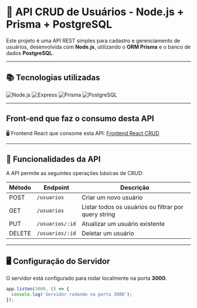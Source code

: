 # 📌 API CRUD de Usuários - Node.js + Prisma + PostgreSQL

Este projeto é uma API REST simples para cadastro e gerenciamento de usuários, desenvolvida com **Node.js**, utilizando o **ORM Prisma** e o banco de dados **PostgreSQL**.

---

## 📚 Tecnologias utilizadas

![Node.js](https://img.shields.io/badge/Node.js-18.x-green?logo=node.js&logoColor=white)
![Express](https://img.shields.io/badge/Express-4.x-lightgrey?logo=express&logoColor=black)
![Prisma](https://img.shields.io/badge/Prisma-ORM-blue?logo=prisma&logoColor=white)
![PostgreSQL](https://img.shields.io/badge/PostgreSQL-15.x-blue?logo=postgresql&logoColor=white)


---
## Front-end que faz o consumo desta API
🖥️ Frontend React que consome esta API: [Frontend React CRUD](https://github.com/wotoss/Frontend-React-CRUD---usuarios)

---
## 📂 Funcionalidades da API

A API permite as seguintes operações básicas de CRUD:

| Método | Endpoint | Descrição |
|---|---|---|
| POST | `/usuarios` | Criar um novo usuário |
| GET | `/usuarios` | Listar todos os usuários ou filtrar por query string |
| PUT | `/usuarios/:id` | Atualizar um usuário existente |
| DELETE | `/usuarios/:id` | Deletar um usuário |

---

## 🖥️ Configuração do Servidor

O servidor está configurado para rodar localmente na porta **3000**.

```javascript
app.listen(3000, () => {
  console.log('Servidor rodando na porta 3000');
});

